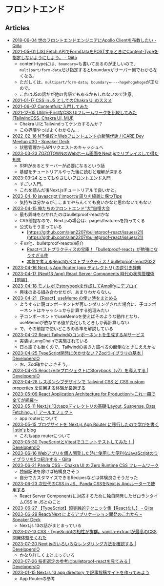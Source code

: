 # フロントエンド

## Articles

- [2018-06-04 世のフロントエンドエンジニアにApollo Clientを布教したい - Qiita](https://qiita.com/seya/items/26c8a0dc549a10efcdf8)
- [2021-05-01 [JS] Fetch APIでFormDataをPOSTするときにContent-Typeを指定しないようにしよう。 - Qiita](https://qiita.com/YOCKOW/items/0b9635c62840998708f7)
  - content-typeには、`boundary=`も書いてあるのが正しいので、`multipart/form-data`だけ指定するとboundaryがサーバー側でわからなくなる。
  - ただしくは、`multipart/form-data; boundary=----hogehogehoge`が正なので。
  - これはJSの話だが他の言語でもあるかもしれないので注意。
- [2021-01-17 CSS in JS としてのChakra UI のススメ](https://zenn.dev/remon/articles/8d6f840a1d10e8)
- [2021-06-07 Contentfulに入門してみた](https://zenn.dev/katoaki/articles/286fd6f97ffdaa)
- [2021-12-05 Utility-FirstなCSS,UIフレームワークを比較してみた(TailwindCSS, Chakra UI, MUI)](https://zenn.dev/kiyokiyoabc/articles/f688f2cee95f04)
  - Chakra UIとTailwindってケンカするんか？
  - この界隈やっぱよくわからん…
- [2022-02-16 N予備校とWebフロントエンドの新陳代謝 / iCARE Dev Meetup #30 - Speaker Deck](https://speakerdeck.com/berlysia/icare-dev-meetup-number-30)
  - 状態管理からAPIリクエストのキャッシュへ
- [2023-03-23 ZOZOTOWNのWebホーム画面をNext.jsでリプレイスして得た知見](https://techblog.zozo.com/entry/replacing-zozo-with-nextjs-knowledge)
  - SSRがあるとサーバーが必要になるという話
  - 基礎をチュートリアルやった後に読むと理解が深まる
- [2023-03-24 とってもやさしいフロントエンド入門](https://zenn.dev/sharefull_blog/articles/eeff318b5cecb4)
  - すごい入門。
  - これを読んだ後Next.jsチュートリアルで良いかと。
- [2023-04-10 javascriptでimport文周りを綺麗に保つTips](https://zenn.dev/dev_shun/articles/6210867c8a2528)
  - 気持ちは分かるがここまでやらんくても良いかなと思わないでもない
- [2023-04-15 俺たちのフロントエンド”大”自慢大会](https://dev.classmethod.jp/articles/20230414-findy-classmethod-frontend-event/)
  - 最も興味をひかれたのはbulletproof-reactかな
  - CRA前提なので、Next.jsの場合は、pages/featuresを持ってくる
  - 公式もそう言っている
    - [https://github.com/alan2207/bulletproof-react/issues/21](https://github.com/alan2207/bulletproof-react/issues/21)
  - その他、bulletproof-reactの紹介
    - [Reactベストプラクティスの宝庫！「bulletproof-react」が勉強になりすぎる件](https://zenn.dev/manalink_dev/articles/bulletproof-react-is-best-architecture)
    - [本気で考えるReactのベストプラクティス！bulletproof-react2022](https://zenn.dev/t_keshi/articles/bulletproof-react-2022)
- [2023-04-16 Next.js App Router (app ディレクトリ) の逆引き辞典](https://zenn.dev/yumemi_inc/articles/next-13-app-overview)
- [2023-04-17 (Next13 /app) React Server Components 時代の状態管理術【前編】](https://zenn.dev/rgbkids/articles/039333a5e74712)
- [2023-04-18 モノレポでstorybookを作成してAmplifyにデプロイ](https://dev.classmethod.jp/articles/storybook-amplify/)
  - 興味のある組み合わせだが、あまりわからない。
- [2023-04-21 【React】useMemo の使い時をまとめる](https://zenn.dev/chot/articles/react-when-to-use-memo)
  - ようするに親コンポーネントが再レンダリングされた場合に、子コンポーネントはキャッシュから計算する処理みたい
  - 子コンポーネントでuseMemoを使えばそのような動作となり、useMemoが依存する値が変化したときしか再計算しない
  - で、その前提で使いどころの基準を解説している
- [2023-04-22 React Tailwindのコンポーネントを生成するAIサービス](https://twitter.com/carlosknopel/status/1649450389190721537)
  - 実装はLangChainで実施されている
  - 日本語でも動くので、Tailwindの書き方調べるの面倒なときにええかも
- [2023-04-25 TypeScript開発に欠かせない？Zodライブラリの基本 | DevelopersIO](https://dev.classmethod.jp/articles/basic_usage_zod/)
  - お、Zod確かによさそう。
- [2023-04-25 React+ViteプロジェクトにStorybook（v7）を導入する | DevelopersIO](https://dev.classmethod.jp/articles/react-vite-storybook/)
- [2023-04-28 レスポンシブデザインで Tailwind CSS と CSS custom properties を併用する体験が良過ぎる](https://zenn.dev/amon/articles/9e8b7d220d2661)
- [2023-05-09 React Application Architecture for Production〜これ一冊で全てが網羅〜](https://zenn.dev/hrbrain/articles/437d0b7492ac47)
- [2023-05-11 Next.js 13のappディレクトリの基礎(Layout, Suspense, Data Fetching...) | アールエフェクト](https://reffect.co.jp/react/next-js-13-app/)
  - app routerについて
- [2023-05-15 ブログサイトを Next.js App Router に移行したので学びを書く | stin's blog](https://blog.stin.ink/articles/update-blog-site-with-next-app-router)
  - これもapp routerについて
- [2023-05-30 TypeScriptとVitestでユニットテストしてみた！ | DevelopersIO](https://dev.classmethod.jp/articles/ts-and-vitest-unittest/)
- [2023-06-16 Webアプリを個人開発した時に使用した便利なJavaScriptのライブラリを5つ紹介する - Qiita](https://qiita.com/hayaharu3220/items/1569d466db5f61fd5e8a)
- [2023-06-21 Panda CSS - Chakra UI の Zero Runtime CSS フレームワーク](https://zenn.dev/cybozu_frontend/articles/panda-is-coming)
  - 独自記法を除けば結構良さそう
  - 自分でカスタマイズできるRecipesなどは体験良さそうだった
- [2023-06-23 次世代のCSS in JS、Panda CSSをNext.js Appルーターで使用する](https://zenn.dev/a_da_chi/articles/725ba2cd4ce358)
  - React Server Componentsに対応するために独自開発したゼロランタイムCSS in JSとのこと
- [2023-06-27 【TypeScript】超実践的テクニック集【Reactなし】 - Qiita](https://qiita.com/ment_RE/items/9387b47dbef6433f6637)
- [2023-06-29 React/Next によるアプリケーション開発のこれから - Speaker Deck](https://speakerdeck.com/koba04/next-niyoruapurikesiyonkai-fa-nokorekara)
  - Next.js 13の話がまとまっている
- [2023-07-13 CSS・TypeScriptの相性が抜群。vanilla-extractが最高のCSS開発体験をくれた](https://zenn.dev/moneyforward/articles/vanilla-extract)
- [2023-07-20 Next.jsのいろいろなレンダリング方法を確認する | DevelopersIO](https://dev.classmethod.jp/articles/nextjs-rendering/)
  - かなり詳しくまとまっている
- [2023-07-26 技術選定の参考にbulletproof-reactを見てみる | DevelopersIO](https://dev.classmethod.jp/articles/bulletproof-react-library-selection/)
- [2023-01-15 Next.js 13 app directory で記事投稿サイトを作ってみよう](https://zenn.dev/azukiazusa/articles/next-js-app-dir-tutorial)
  - App Routerの参考